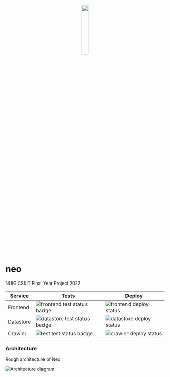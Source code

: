 <p align="center">
 <img width="20%" src="https://i.imgur.com/3DH7xYd.png">
</p>


# neo

NUIG CS&IT Final Year Project 2022


| Service     | Tests | Deploy |  
| ----------- | ----------- | ----------- |
| Frontend      | ![frontend test status badge](https://github.com/IamCathal/neo/actions/workflows/buildFrontEnd.yml/badge.svg) |  ![frontend deploy status](https://github.com/IamCathal/neo/actions/workflows/deployFrontend.yml/badge.svg) |  
| Datastore | ![datastore test status badge](https://github.com/IamCathal/neo/actions/workflows/buildDatastore.yml/badge.svg) | ![datastore deploy status](https://github.com/IamCathal/neo/actions/workflows/deployDataStore.yml/badge.svg)  |
| Crawler      | ![test test status badge](https://github.com/IamCathal/neo/actions/workflows/buildCrawler.yml/badge.svg) | ![crawler deploy status](https://github.com/IamCathal/neo/actions/workflows/deployCrawler.yml/badge.svg)  |  





### Architecture

Rough architecture of Neo

![Architecture diagram](https://i.imgur.com/tshEzNT.png)
